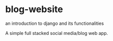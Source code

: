 # blog-website
an introduction to django and its functionalities

A simple full stacked social media/blog web app. 

